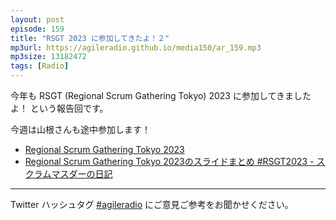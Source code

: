 ```yaml
---
layout: post
episode: 159
title: "RSGT 2023 に参加してきたよ！２"
mp3url: https://agileradio.github.io/media150/ar_159.mp3
mp3size: 13182472
tags: [Radio]
---
```


今年も RSGT (Regional Scrum Gathering Tokyo) 2023 に参加してきましたよ！ という報告回です。

今週は山根さんも途中参加します！

- [Regional Scrum Gathering Tokyo 2023](https://2023.scrumgatheringtokyo.org/)
- [Regional Scrum Gathering Tokyo 2023のスライドまとめ #RSGT2023 - スクラムマスダーの日記](https://scrummasudar.hatenablog.com/entry/2023/01/11/102935)

---

Twitter ハッシュタグ [#agileradio](https://twitter.com/intent/tweet?hashtags=agileradio) にご意見ご参考をお聞かせください。
